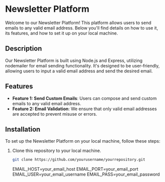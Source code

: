 # Newsletter Platform

Welcome to our Newsletter Platform! This platform allows users to send emails to any valid email address. Below you'll find details on how to use it, its features, and how to set it up on your local machine.

## Description

Our Newsletter Platform is built using Node.js and Express, utilizing nodemailer for email sending functionality. It's designed to be user-friendly, allowing users to input a valid email address and send the desired email.

## Features

- **Feature 1: Send Custom Emails**: Users can compose and send custom emails to any valid email address.
- **Feature 2: Email Validation**: We ensure that only valid email addresses are accepted to prevent misuse or errors.

## Installation

To set up the Newsletter Platform on your local machine, follow these steps:

1. Clone this repository to your local machine.

   ```bash
   git clone https://github.com/yourusername/yourrepository.git
   ```

   EMAIL_HOST=your_email_host
   EMAIL_PORT=your_email_port
   EMAIL_USER=your_email_username
   EMAIL_PASS=your_email_password
